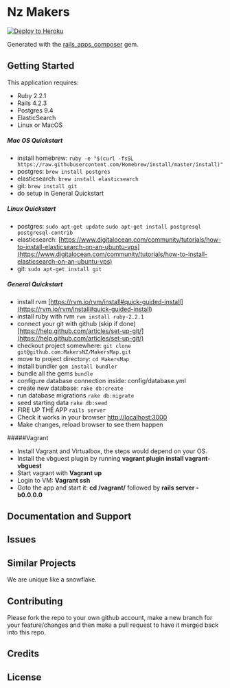 Nz Makers
================

[![Deploy to Heroku](https://www.herokucdn.com/deploy/button.png)](https://heroku.com/deploy)

Generated with the [rails_apps_composer](https://github.com/RailsApps/rails_apps_composer) gem.


Getting Started
---------------
This application requires:

- Ruby 2.2.1
- Rails 4.2.3
- Postgres 9.4
- ElasticSearch
- Linux or MacOS

##### Mac OS Quickstart
- install homebrew: `ruby -e "$(curl -fsSL https://raw.githubusercontent.com/Homebrew/install/master/install)"`
- postgres: `brew install postgres`
- elasticsearch: `brew install elasticsearch`
- git: `brew install git`
- do setup in General Quickstart

##### Linux Quickstart
- postgres: `sudo apt-get update`
`sudo apt-get install postgresql postgresql-contrib`
- elasticsearch: [https://www.digitalocean.com/community/tutorials/how-to-install-elasticsearch-on-an-ubuntu-vps](https://www.digitalocean.com/community/tutorials/how-to-install-elasticsearch-on-an-ubuntu-vps)
- git: `sudo apt-get install git`

##### General Quickstart
- install rvm [https://rvm.io/rvm/install#quick-guided-install](https://rvm.io/rvm/install#quick-guided-install)
- install ruby with rvm `rvm install ruby-2.2.1`
- connect your git with github (skip if done) [https://help.github.com/articles/set-up-git/](https://help.github.com/articles/set-up-git/)
- checkout project somewhere: `git clone git@github.com:MakersNZ/MakersMap.git`
- move to project directory: `cd MakersMap`
- install bundler `gem install bundler`
- bundle all the gems `bundle`
- configure database connection inside: config/database.yml
- create new database: `rake db:create`
- run database migrations `rake db:migrate`
- seed starting data `rake db:seed`
- FIRE UP THE APP `rails server`
- Check it works in your browser [http://localhost:3000](http://localhost:3000)
- Make changes, reload browser to see them happen

#####Vagrant

- Install Vagrant and Virtualbox, the steps would depend on your OS.
- Install the vbguest plugin by running **vagrant plugin install vagrant-vbguest**
- Start vagrant with **Vagrant up**
- Login to VM: **Vagrant ssh**
- Goto the app and start it: **cd /vagrant/** followed by **rails server -b0.0.0.0**

Documentation and Support
-------------------------

Issues
-------------

Similar Projects
----------------
We are unique like a snowflake.

Contributing
------------
Please fork the repo to your own github account, make a new branch for your feature/changes and then make a pull request to have it merged back into this repo. 

Credits
-------

License
-------
